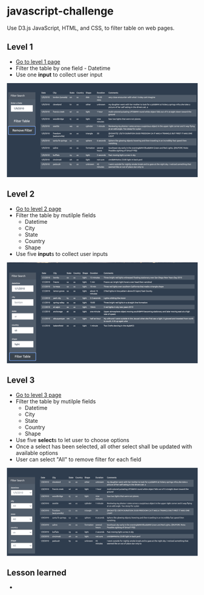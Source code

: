 # javascript-challenge

Use D3.js JavaScript, HTML, and CSS, to filter table on web pages.

## Level 1

- <a href="https://simon-xu-lan.github.io/javascript-challenge/UFO-level-1/">Go to level 1 page</a>
- Filter the table by one field - Datetime
- Use one **input** to collect user input

<img src="./images/level1-1.png" width="1000px">

## Level 2

- <a href="https://simon-xu-lan.github.io/javascript-challenge/UFO-level-1/">Go to level 2 page</a>
- Filter the table by mutilple fields
  - Datetime
  - City
  - State
  - Country
  - Shape
- Use five **input**s to collect user inputs

<img src="./images/level2.png" width="1000px">

## Level 3

- <a href="https://simon-xu-lan.github.io/javascript-challenge/UFO-level-3/">Go to level 3 page</a>
- Filter the table by mutilple fields
  - Datetime
  - City
  - State
  - Country
  - Shape
- Use five **select**s to let user to choose options
- Once a select has been selected, all other select shall be updated with available options
- User can select "All" to remove filter for each field

<img src="./images/level3.png" width="1000px">

## Lesson learned

-
